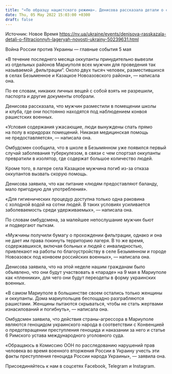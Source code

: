 ```yaml
---
title: "«По образцу нацистского режима». Денисова рассказала детали о созданных оккупантами «фильтрационных» лагерях"
date: Thu, 05 May 2022 15:03:00 +0300
draft: false
---
```

Источник: Новое Время https://nv.ua/ukraine/events/denisova-rasskazala-detali-o-filtracionnyh-lageryah-novosti-ukrainy-50239631.html


Война России против Украины — главные события 5 мая

«В течение последнего месяца оккупанты принудительно вывезли из отдельных районов Мариуполя всех мужчин для проведения так называемой „фильтрации“. Около двух тысяч человек, разместившихся в селах Безыменное и Казацкое Новоазовского района», — написала она.

По ее словам, никаких личных вещей с собой взять не разрешили, паспорта и другие документы отобрали.

Денисова рассказала, что мужчин разместили в помещении школы и клуба, где они постоянно находятся под наблюдением конвоя рашистских военных.

«Условия содержания ужасающие, люди вынуждены спать прямо на полу в коридорах помещений. Никакая медицинская помощь не предоставляется», — написала она.

Омбудсмен сообщила, что в школе в Безымянном уже появился первый случай заболевания туберкулезом, в связи с чем спортзал оккупанты превратили в изолятор, где содержат большое количество людей.

Кроме того, в лагере села Казацкое мужчина погиб из-за отказа оккупантов вызвать скорую помощь.

Денисова заявила, что как питание «людям предоставляют баланду, мало пригодную для употребления».

«Для гигиенических процедур доступна только одна раковина с холодной водой на сотни людей. В таких условиях усиливается заболеваемость среди удерживаемых», — написала она.

По словам омбудсмена, за малейшее непослушание мужчин бьют и подвергают пыткам.

«Мужчины получили бумагу о прохождении фильтрации, однако и она не дает им права покинуть территорию лагеря. В то же время, содержавшихся, включая больных и людей с инвалидностью, привлекают на работы по благоустройству в селе Безымянном и городе Новоазовск под конвоем российских военных», — написала она.

Денисова заявила, что на этой неделе нашим гражданам было объявлено, что они будут участвовать в «параде» на 9 мая в Мариуполе как «пленники», для чего они будут переодеты в форму украинских военных.

«В самом Мариуполе в большинстве своем остались только женщины и оккупанты. Дома мариупольцев беспощадно разграбляются рашистами. Женщины пытаются скрываться, чтобы не стать жертвами изнасилований и погибнуть», — написала она.

Омбудсмен заявила, что действия страны-агрессора в Мариуполе являются геноцидом украинского народа в соответствии с Конвенцией о предотвращении преступления геноцида и наказании за него и статье 6 Римского устава международного уголовного суда.

«Обращаюсь в Комиссию ООН по расследованию нарушений прав человека во время военного вторжения России в Украину учесть эти факты преступления геноцида России народа Украины», — заявила она.

Присоединяйтесь к нам в соцсетях Facebook, Telegram и Instagram.
